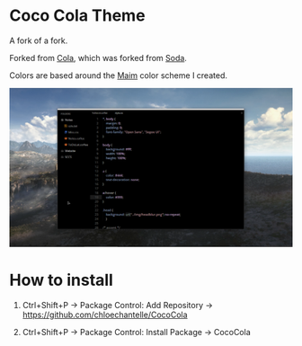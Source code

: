 # Coco Cola Theme

A fork of a fork.

Forked from [Cola](https://github.com/nfour/Sublime-Theme-Cola), which was forked from [Soda](https://github.com/buymeasoda/soda-theme).

Colors are based around the [Maim](https://chloechantelle.deviantart.com/art/Maim-W10-629794242) color scheme I created.

![Preview](https://github.com/chloechantelle/CocoCola/blob/master/preview.png "Preview")

# How to install

1. Ctrl+Shift+P → Package Control: Add Repository → https://github.com/chloechantelle/CocoCola

2. Ctrl+Shift+P → Package Control: Install Package → CocoCola